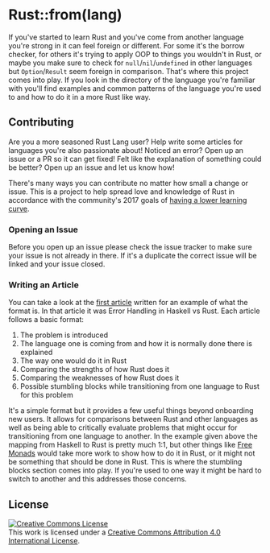 # Rust::from(lang)

If you've started to learn Rust and you've come from another language
you're strong in it can feel foreign or different. For some it's the
borrow checker, for others it's trying to apply OOP to things you
wouldn't in Rust, or maybe you make sure to check for `null`/`nil`/`undefined`
in other languages but `Option`/`Result` seem foreign in comparison.
That's where this project comes into play. If you look in the directory
of the language you're familiar with you'll find examples and common
patterns of the language you're used to and how to do it in a more Rust
like way.

## Contributing
Are you a more seasoned Rust Lang user? Help write some articles for
languages you're also passionate about! Noticed an error? Open up an
issue or a PR so it can get fixed! Felt like the explanation of
something could be better? Open up an issue and let us know how!

There's many ways you can contribute no matter how small a change or
issue. This is a project to help spread love and knowledge of Rust in
accordance with the community's 2017 goals of
[having a lower learning curve](https://github.com/aturon/rfcs/blob/roadmap-2017/text/0000-roadmap-2017.md#rust-should-have-a-lower-learning-curve).

### Opening an Issue
Before you open up an issue please check the issue tracker to make sure your
issue is not already in there. If it's a duplicate the correct issue
will be linked and your issue closed.

### Writing an Article
You can take a look at the [first article](./Haskell/error-handling.md)
written for an example of what the format is. In that article it was
Error Handling in Haskell vs Rust. Each article follows a basic format:

1. The problem is introduced
2. The language one is coming from and how it is normally done there is
   explained
3. The way one would do it in Rust
4. Comparing the strengths of how Rust does it
5. Comparing the weaknesses of how Rust does it
6. Possible stumbling blocks while transitioning from one language to
   Rust for this problem

It's a simple format but it provides a few useful things beyond
onboarding new users. It allows for comparisons between Rust and other
languages as well as being able to critically evaluate problems that
might occur for transitioning from one language to another. In the
example given above the mapping from Haskell to Rust is pretty much 1:1,
but other things like [Free
Monads](http://www.haskellforall.com/2012/06/you-could-have-invented-free-monads.html)
would take more work to show how to do it in Rust, or it might not be
something that should be done in Rust. This is where the stumbling
blocks section comes into play. If you're used to one way it might be
hard to switch to another and this addresses those concerns.

## License
<a rel="license" href="http://creativecommons.org/licenses/by/4.0/">
  <img alt="Creative Commons License" style="border-width:0" src="https://i.creativecommons.org/l/by/4.0/88x31.png" />
</a>
<br />
This work is licensed under a <a rel="license" href="http://creativecommons.org/licenses/by/4.0/">Creative Commons Attribution 4.0 International License</a>.
